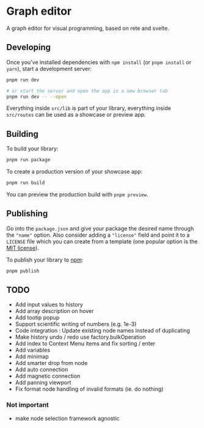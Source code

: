 # Graph editor

A graph editor for visual programming, based on rete and svelte.

## Developing

Once you've installed dependencies with `npm install` (or `pnpm install` or `yarn`), start a development server:

```bash
pnpm run dev

# or start the server and open the app in a new browser tab
pnpm run dev -- --open
```

Everything inside `src/lib` is part of your library, everything inside `src/routes` can be used as a showcase or preview app.

## Building

To build your library:

```bash
pnpm run package
```

To create a production version of your showcase app:

```bash
pnpm run build
```

You can preview the production build with `pnpm preview`.

## Publishing

Go into the `package.json` and give your package the desired name through the `"name"` option. Also consider adding a `"license"` field and point it to a `LICENSE` file which you can create from a template (one popular option is the [MIT license](https://opensource.org/license/mit/)).

To publish your library to [npm](https://www.npmjs.com):

```bash
pnpm publish
```

## TODO
- Add input values to history
- Add array description on hover
- Add tootip popup
- Support scientific writing of numbers (e.g. 1e-3)
- Code integration : Update existing node names instead of duplicating
- Make history undo / redo use factory.bulkOperation
- Add index to Context Menu items and fix sorting / enter
- Add variables
- Add minimap
- Add smarter drop from node
- Add auto connection
- Add magnetic connection
- Add panning viewport
- Fix format node handling of invalid formats (ie. do nothing)
### Not important
- make node selection framework agnostic